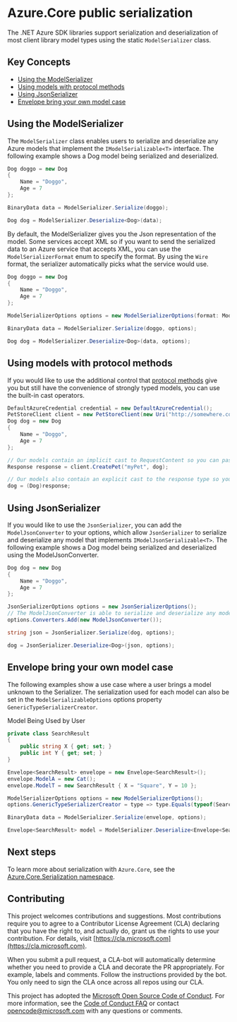 # Azure.Core public serialization

The .NET Azure SDK libraries support serialization and deserialization of most client library model types using the static `ModelSerializer` class. 

## Key Concepts

- [Using the ModelSerializer](#using-the-modelserializer)
- [Using models with protocol methods](#using-models-with-protocol-methods)
- [Using JsonSerializer](#using-jsonserializer)
- [Envelope bring your own model case](#envelope-bring-your-own-model-case)

## Using the ModelSerializer
The `ModelSerializer` class enables users to serialize and deserialize any Azure models that implement the `IModelSerializable<T>` interface. The following example shows a Dog model being serialized and deserialized.

```C# Snippet:BaseModelSerializer
Dog doggo = new Dog
{
    Name = "Doggo",
    Age = 7
};

BinaryData data = ModelSerializer.Serialize(doggo);

Dog dog = ModelSerializer.Deserialize<Dog>(data);
```

By default, the ModelSerializer gives you the Json representation of the model. Some services accept XML so if you want to send the serialized data to an Azure service that accepts XML, you can use the `ModelSerializerFormat` enum to specify the format. By using the `Wire` format, the serializer automatically picks what the service would use.

```C# Snippet:ModelSerializerWithFormat
Dog doggo = new Dog
{
    Name = "Doggo",
    Age = 7
};

ModelSerializerOptions options = new ModelSerializerOptions(format: ModelSerializerFormat.Wire);

BinaryData data = ModelSerializer.Serialize(doggo, options);

Dog dog = ModelSerializer.Deserialize<Dog>(data, options);
```

## Using models with protocol methods

If you would like to use the additional control that [protocol methods][protocol_method] give you but still have the convenience of strongly typed models, you can use the built-in cast operators.

```C# Snippet:CastOperations
DefaultAzureCredential credential = new DefaultAzureCredential();
PetStoreClient client = new PetStoreClient(new Uri("http://somewhere.com"), credential);
Dog dog = new Dog
{
    Name = "Doggo",
    Age = 7
};

// Our models contain an implicit cast to RequestContent so you can pass them directly to protocol methods.
Response response = client.CreatePet("myPet", dog);

// Our models also contain an explicit cast to the response type so you can deserialize them easily.
dog = (Dog)response;
```

## Using JsonSerializer

If you would like to use the `JsonSerializer`, you can add the `ModelJsonConverter` to your options, which allow `JsonSerializer` to serialize and deserialize any model that implements `IModelJsonSerializable<T>`. The following example shows a Dog model being serialized and deserialized using the ModelJsonConverter.

```C# Snippet:BaseModelConverter
Dog dog = new Dog
{
    Name = "Doggo",
    Age = 7
};

JsonSerializerOptions options = new JsonSerializerOptions();
// The ModelJsonConverter is able to serialize and deserialize any model that implements IModelJsonSerializable<T>.
options.Converters.Add(new ModelJsonConverter());

string json = JsonSerializer.Serialize(dog, options);

dog = JsonSerializer.Deserialize<Dog>(json, options);
```

## Envelope bring your own model case

The following examples show a use case where a user brings a model unknown to the Serializer. The serialization used for each model can also be set in the `ModelSerializableOptions` options property `GenericTypeSerializerCreator`. 

Model Being Used by User
```C# Snippet:Example_Model
private class SearchResult
{
    public string X { get; set; }
    public int Y { get; set; }
}
```

```C# Snippet:BYOMWithNewtonsoft
Envelope<SearchResult> envelope = new Envelope<SearchResult>();
envelope.ModelA = new Cat();
envelope.ModelT = new SearchResult { X = "Square", Y = 10 };

ModelSerializerOptions options = new ModelSerializerOptions();
options.GenericTypeSerializerCreator = type => type.Equals(typeof(SearchResult)) ? new NewtonsoftJsonObjectSerializer() : null;

BinaryData data = ModelSerializer.Serialize(envelope, options);

Envelope<SearchResult> model = ModelSerializer.Deserialize<Envelope<SearchResult>>(data, options: options);
```

## Next steps

To learn more about serialization with `Azure.Core`, see the [Azure.Core.Serialization namespace](https://learn.microsoft.com/dotnet/api/azure.core.serialization.objectserializer?view=azure-dotnet).

## Contributing

This project welcomes contributions and suggestions. Most contributions require you to agree to a Contributor License Agreement (CLA) declaring that you have the right to, and actually do, grant us the rights to use your contribution. For details, visit [https://cla.microsoft.com](https://cla.microsoft.com).

When you submit a pull request, a CLA-bot will automatically determine whether you need to provide a CLA and decorate the PR appropriately. For example, labels and comments. Follow the instructions provided by the bot. You only need to sign the CLA once across all repos using our CLA.

This project has adopted the [Microsoft Open Source Code of Conduct](https://opensource.microsoft.com/codeofconduct/). For more information, see the [Code of Conduct FAQ](https://opensource.microsoft.com/codeofconduct/faq/) or contact [opencode@microsoft.com](mailto:opencode@microsoft.com) with any questions or comments.

<!-- LINKS -->
[protocol_method]: https://github.com/Azure/azure-sdk-for-net/blob/main/sdk/core/Azure.Core/samples/ProtocolMethods.md
